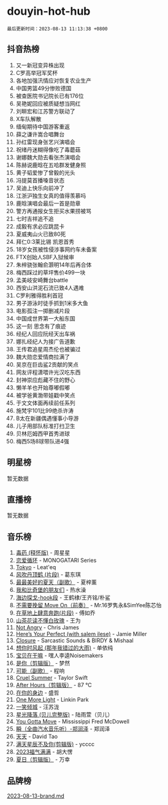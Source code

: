 # douyin-hot-hub

`最后更新时间：2023-08-13 11:13:38 +0800`

## 抖音热榜

1. 又一新冠变异株出现
1. C罗高举冠军奖杯
1. 各地加强汛情应对恢复农业生产
1. 中国男篮49分惨败德国
1. 被查医院书记院长已有176位
1. 吴艳妮回应被质疑想当网红
1. 刘畊宏和江苏警方联动了
1. X车队解散
1. 缅甸期待中国游客重返
1. 薛之谦许嵩合唱舞台
1. 孙红雷现身张艺兴演唱会
1. 祝绪丹迷糊得像吃了毒蘑菇
1. 谢娜魏大勋去看张杰演唱会
1. 陈赫说鹿晗在五哈群发健身照
1. 黄子韬爱惨了曾毅的光头
1. 冯提莫首播嗓音状态
1. 吴迪上快乐向前冲了
1. 江浙沪独生女真的值得羡慕吗
1. 鹿晗演唱会最后一首是勋章
1. 警方再通报女生拒买水果捞被骂
1. 七时吉祥追不追
1. 成毅有求必应跳昆卡
1. 夏威夷山火已致80死
1. 拜仁0:3莱比锡 凯恩首秀
1. 18岁女孩被性侵涉事网约车未备案
1. FTX创始人SBF入狱候审
1. 朱梓骁张翰俞灏明14年后再合体
1. 梅西踩过的草坪售价499一块
1. 孟美岐安崎舞台battle
1. 西安山洪泥石流已致4人遇难
1. C罗利雅得胜利首冠
1. 男子游泳时徒手抓到1米多大鱼
1. 电影孤注一掷删减片段
1. 中国成世界第一大船东国
1. 这一刻 思念有了痕迹
1. 经纪人回应阮经天出车祸
1. 娜扎经纪人为接广告道歉
1. 王传君追星周杰伦也被骗过
1. 魏大勋恋爱情商拉满了
1. 吴京在巨齿鲨2贡献的笑点
1. 网友评程潇喂许光汉吃东西
1. 封神崇应彪藏不住的野心
1. 懒羊羊也开始尊嘟假嘟
1. 被学爸黄渤带娃戳中笑点
1. 于文文体面再续前任系列
1. 施梵宇101比99绝杀许涛
1. B太在新疆偶遇懂事小导游
1. 儿子用部队标准打扫卫生
1. 贝林厄姆西甲首秀进球
1. 梅西5场8球带队进4强

## 明星榜

暂无数据

## 直播榜

暂无数据

## 音乐榜

1. [毒药 (释怀版)](https://sf3-cdn-tos.douyinstatic.com/obj/tos-cn-ve-2774/oYILMEAzspdZBIzy4frJNB8ZHPHWAhiwowd4Ad) - 周星星
1. [恋爱循环](https://sf6-cdn-tos.douyinstatic.com/obj/tos-cn-ve-2774/70a85ab2fc594510b47ea8fc36cd6d71) - MONOGATARI Series
1. [Tokyo](https://sf3-cdn-tos.douyinstatic.com/obj/tos-cn-ve-2774/5f21df8a314c4ab5912718c2182fe25f) - Leat'eq
1. [风吹丹顶鹤 (片段)](https://sf6-cdn-tos.douyinstatic.com/obj/tos-cn-ve-2774/oImDzeJM2hbnVCfbAag5NbDteaFzOGbY334A4I) - 葛东琪
1. [最最美好的夏天（副歌）](https://sf3-cdn-tos.douyinstatic.com/obj/tos-cn-ve-2774/o4FMghDLZkPIkCutdrsXlbTHcaZztBfeCp9AFS) - 夏梓薰
1. [我和比奇堡的朋友们](https://sf3-cdn-tos.douyinstatic.com/obj/tos-cn-ve-2774/f0505db981ea4a6d91453a15924a82aa) - 热水澡
1. [海边探戈-hook段](https://sf3-cdn-tos.douyinstatic.com/obj/tos-cn-ve-2774/o4bvQg5wnw7PkBDSgDbfCoY7l8rSCkBtsP4Zf5) - 王鹤棣/王齐铭/朴鲨
1. [不需要挽留 Move On（前奏）](https://sf3-cdn-tos.douyinstatic.com/obj/tos-cn-ve-2774/ooCBhgCCkF4nExzQL9WZSUbitfA8IsDkgQIYhe) - Mr.16罗隽永&SimYee陈芯怡
1. [在草地上肆意奔跑(片段)](https://sf3-cdn-tos.douyinstatic.com/obj/tos-cn-ve-2774/8831d494742f45dabdfa8adb8b817259) - 傅如乔
1. [山茶花读不懂白玫瑰](https://sf3-cdn-tos.douyinstatic.com/obj/tos-cn-ve-2774/osfn8B7DktrRHEPJgPCfDbw7QDQEkwC16BxZg9) - 王为
1. [Not Angry](https://sf3-cdn-tos.douyinstatic.com/obj/tos-cn-ve-2774/651f30a826dc43cbb6becf6b048f9541) - Chris James
1. [Here’s Your Perfect (with salem ilese)](https://sf3-cdn-tos.douyinstatic.com/obj/tos-cn-ve-2774/076b1576c6c546598f803fe53da388a7) - Jamie Miller
1. [Closure](https://sf3-cdn-tos.douyinstatic.com/obj/tos-cn-ve-2774/84f7422b29f94b78a5f3b0386275db35) - Sarcastic Sounds & BIRDY & Mishaal
1. [想你时风起 (那年我错过的大雨)](https://sf3-cdn-tos.douyinstatic.com/obj/tos-cn-ve-2774/ooR7G8ftDMzIgnxa0HbReM4CZ74qknQABLtHB1) - 单依纯
1. [宝贝在干嘛](https://sf3-cdn-tos.douyinstatic.com/obj/tos-cn-ve-2774/okW4hBCfJI5B2ZEgTCtikhMW7IafzNrBQIYkpJ) - 嘿人李逵Noisemakers
1. [是你（剪辑版）](https://sf6-cdn-tos.douyinstatic.com/obj/tos-cn-ve-2774/46019dae783c4c969944217fe1cfafc4) - 梦然
1. [可能（副歌）](https://sf3-cdn-tos.douyinstatic.com/obj/tos-cn-ve-2774/cde1731888894259b333569393c2fb51) - 程响
1. [Cruel Summer](https://sf6-cdn-tos.douyinstatic.com/obj/tos-cn-ve-2774/b35ad770e6d4495abefaa493fa46b555) - Taylor Swift
1. [After Hours（剪辑版）](https://sf3-cdn-tos.douyinstatic.com/obj/tos-cn-ve-2774/owgWztApWhImMFMpyEyQfAIyIusRBioqSgWk7T) - 87 ℃
1. [在你的身边](https://sf6-cdn-tos.douyinstatic.com/obj/tos-cn-ve-2774/9dce2ee6c9f84c17a6d68458730d7ae8) - 盛哲
1. [One More Light](https://sf6-cdn-tos.douyinstatic.com/obj/tos-cn-ve-2774/okIBCInhecoGOE5h6ZvqCBYtfXCIMQEbgkRKgD) - Linkin Park
1. [ 一笑倾城](https://sf3-cdn-tos.douyinstatic.com/obj/tos-cn-ve-2774/cb539248cc6e4add8fdc39683808c267) - 汪苏泷
1. [星光降落 (贝儿完整版)](https://sf6-cdn-tos.douyinstatic.com/obj/tos-cn-ve-2774/okwB9hAwyAtsFFkFBzAX1hOOfQuIoMNs0W2Mwr) - 陆雨萱（贝儿）
1. [You Gotta Move](https://sf3-cdn-tos.douyinstatic.com/obj/tos-cn-ve-2774/a2b672af67514106b25cdfd6f1a8aad2) - Mississippi Fred McDowell
1. [瞬（全曲汽水音乐听）-郑润泽](https://sf3-cdn-tos.douyinstatic.com/obj/tos-cn-ve-2774/o4Vb9eJZClCZTnRQYy0BRSeHGrDtrkrQgIBvQt) - 郑润泽
1. [天天](https://sf6-cdn-tos.douyinstatic.com/obj/tos-cn-ve-2774/6b075c4856e34a60a1ef022c4a80dec5) - David Tao
1. [满天星辰不及你(剪辑版)](https://sf3-cdn-tos.douyinstatic.com/obj/tos-cn-ve-2774/967cfdb40fa94d60af1ae47c8dc174f0) - ycccc
1. [2023福气满满](https://sf6-cdn-tos.douyinstatic.com/obj/tos-cn-ve-2774/ocebsi6kbCVkBMAcDJkqdZpBQMubYSQetK2gQn) - 胡大愣
1. [夏日（剪辑版）](https://sf6-cdn-tos.douyinstatic.com/obj/tos-cn-ve-2774/b2ca8dc688424728a4e78eb024bdddd8) - 万幸

## 品牌榜

[2023-08-13-brand.md](2023-08-13-brand.md)

